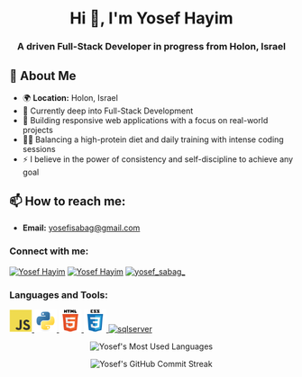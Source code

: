 <h1 align="center">Hi 👋, I'm Yosef Hayim</h1>
<h3 align="center">A driven Full-Stack Developer in progress from Holon, Israel</h3>

## 🚀 About Me

- 🌍 **Location:** Holon, Israel
- 🌱 Currently deep into Full-Stack Development
- 🧠 Building responsive web applications with a focus on real-world projects
- 🏋️‍♂️ Balancing a high-protein diet and daily training with intense coding sessions
- ⚡ I believe in the power of consistency and self-discipline to achieve any goal

## 📫 How to reach me:

- **Email:** yosefisabag@gmail.com

<h3 align="left">Connect with me:</h3>
<p align="left">
  <a href="https://www.linkedin.com/in/yosef-sabag-113841239/" target="blank">
    <img
      align="center"
      src="https://raw.githubusercontent.com/rahuldkjain/github-profile-readme-generator/master/src/images/icons/Social/linked-in-alt.svg"
      alt="Yosef Hayim"
      height="30"
      width="40"
  /></a>
  <a href="https://www.facebook.com/profile.php?id=100003733756768" target="blank">
    <img
      align="center"
      src="https://raw.githubusercontent.com/rahuldkjain/github-profile-readme-generator/master/src/images/icons/Social/facebook.svg"
      alt="Yosef Hayim"
      height="30"
      width="40"
  /></a>
  <a href="https://www.instagram.com/yosef_sabag_/" target="blank">
    <img
      align="center"
      src="https://raw.githubusercontent.com/rahuldkjain/github-profile-readme-generator/master/src/images/icons/Social/instagram.svg"
      alt="yosef_sabag_"
      height="30"
      width="40"
  /></a>
</p>

<h3 align="left">Languages and Tools:</h3>
<p align="left">
  <a href="https://developer.mozilla.org/en-US/docs/Web/JavaScript" target="_blank" rel="noreferrer">
    <img
      src="https://raw.githubusercontent.com/devicons/devicon/master/icons/javascript/javascript-original.svg"
      alt="javascript"
      width="40"
      height="40"
    />
  </a>
  <a href="https://www.python.org/" target="_blank" rel="noreferrer">
    <img
      src="https://raw.githubusercontent.com/devicons/devicon/master/icons/python/python-original.svg"
      alt="python"
      width="40"
      height="40"
    />
  </a>
  <a href="https://www.w3.org/html/" target="_blank" rel="noreferrer">
    <img
      src="https://raw.githubusercontent.com/devicons/devicon/master/icons/html5/html5-original-wordmark.svg"
      alt="html5"
      width="40"
      height="40"
    />
  </a>
  <a href="https://www.w3schools.com/css/" target="_blank" rel="noreferrer">
    <img
      src="https://raw.githubusercontent.com/devicons/devicon/master/icons/css3/css3-original-wordmark.svg"
      alt="css3"
      width="40"
      height="40"
    />
<a href="https://www.microsoft.com/en-us/sql-server" target="_blank" rel="noreferrer">
    <img
      src="https://www.svgrepo.com/show/303229/microsoft-sql-server-logo.svg"
      alt="sqlserver"
      width="40"
      height="40"
    />
</a>
</p>

<p align="center">
  <img
    src="https://github-readme-stats.vercel.app/api/top-langs/?username=yosefhayim&layout=compact&theme=radical"
    alt="Yosef's Most Used Languages"
  />
</p>

<p align="center">
  <img
    src="https://github-readme-streak-stats.herokuapp.com/?user=yosefhayim&theme=radical"
    alt="Yosef's GitHub Commit Streak"
  />
</p>


